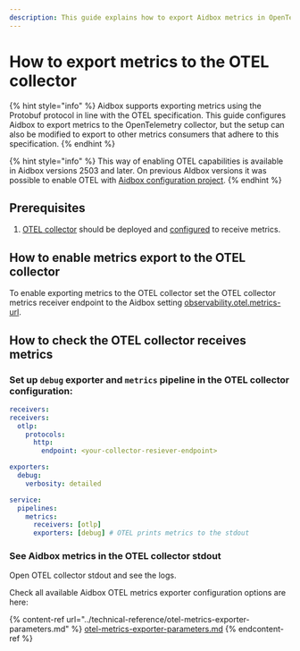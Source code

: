 ```yaml
---
description: This guide explains how to export Aidbox metrics in OpenTelemetry format
---
```


# How to export metrics to the OTEL collector

{% hint style="info" %}
Aidbox supports exporting metrics using the Protobuf protocol in line with the OTEL specification. This guide configures Aidbox to export metrics to the OpenTelemetry collector, but the setup can also be modified to export to other metrics consumers that adhere to this specification.
{% endhint %}

{% hint style="info" %}
This way of enabling OTEL capabilities is available in Aidbox versions 2503 and later. On previous AIdbox versions it was possible to enable OTEL with [Aidbox configuration project](broken-reference).
{% endhint %}

## Prerequisites&#x20;

1. [OTEL collector](https://opentelemetry.io/docs/collector/) should be deployed and [configured](https://opentelemetry.io/docs/collector/configuration/) to receive metrics.

## How to enable metrics export to the OTEL collector

To  enable exporting metrics to the OTEL collector set the OTEL collector metrics receiver endpoint to the Aidbox setting [observability.otel.metrics-url](broken-reference).

## How to check the OTEL collector receives metrics&#x20;

### Set up `debug` exporter and `metrics` pipeline in the OTEL collector configuration:

```yaml
receivers:
receivers:
  otlp:
    protocols:
      http:
        endpoint: <your-collector-resiever-endpoint>

exporters:
  debug:
    verbosity: detailed

service:
  pipelines:
    metrics:
      receivers: [otlp]
      exporters: [debug] # OTEL prints metrics to the stdout
```

### See Aidbox metrics in the OTEL collector stdout

Open OTEL collector stdout and see the logs.



Check all available Aidbox OTEL metrics exporter configuration options are here:&#x20;

{% content-ref url="../technical-reference/otel-metrics-exporter-parameters.md" %}
[otel-metrics-exporter-parameters.md](../technical-reference/otel-metrics-exporter-parameters.md)
{% endcontent-ref %}
